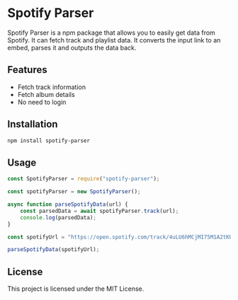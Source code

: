 # Spotify Parser

Spotify Parser is a npm package that allows you to easily get data from Spotify. It can fetch track and playlist data. It converts the input link to an embed, parses it and outputs the data back.

## Features

-   Fetch track information
-   Fetch album details
-   No need to login

## Installation

```bash
npm install spotify-parser
```

## Usage

```javascript
const SpotifyParser = require("spotify-parser");

const spotifyParser = new SpotifyParser();

async function parseSpotifyData(url) {
    const parsedData = await spotifyParser.track(url);
    console.log(parsedData);
}

const spotifyUrl = "https://open.spotify.com/track/4uLU6hMCjMI75M1A2tKUQC";

parseSpotifyData(spotifyUrl);
```

## License

This project is licensed under the MIT License.
